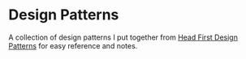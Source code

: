 # Design Patterns

A collection of design patterns I put together from <a href="http://shop.oreilly.com/product/9780596007126.do">Head First Design Patterns</a> for easy reference and notes.
